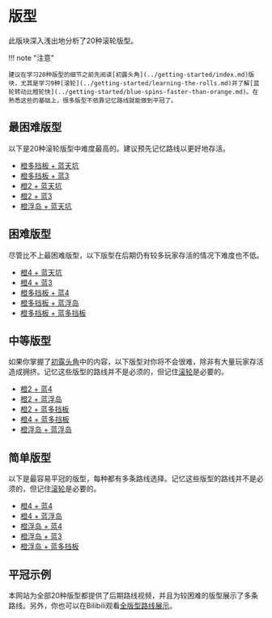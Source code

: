 # 版型

此版块深入浅出地分析了20种滚轮版型。

!!! note "注意"

    建议在学习20种版型的细节之前先阅读[初露头角](../getting-started/index.md)版块，尤其是学习9种[滚轮](../getting-started/learning-the-rolls.md)并了解[蓝轮转动比橙轮快](../getting-started/blue-spins-faster-than-orange.md)。在熟悉这些的基础上，很多版型不依靠记忆路线就能做到平冠了。

## 最困难版型

以下是20种滚轮版型中难度最高的。建议预先记忆路线以更好地存活。

* [橙多挡板 + 蓝天坑](./5-waller-grand-canyon.md)
* [橙多挡板 + 蓝3](./5-waller-open-closed.md)
* [橙2 + 蓝天坑](./closed-open-grand-canyon.md)
* [橙2 + 蓝3](./closed-open-open-closed.md)
* [橙浮岛 + 蓝天坑](./isolated-duo-grand-canyon.md)

## 困难版型

尽管比不上最困难版型，以下版型在后期仍有较多玩家存活的情况下难度也不低。

* [橙4 + 蓝天坑](./easy-4-grand-canyon.md)
* [橙4 + 蓝3](./easy-4-open-closed.md)
* [橙多挡板 + 蓝4](./5-waller-easy-4.md)
* [橙多挡板 + 蓝浮岛](./5-waller-isolated-duo.md)
* [橙多挡板 + 蓝多挡板](./5-waller-pillar-trench.md)

## 中等版型

如果你掌握了[初露头角](../getting-started/index.md)中的内容，以下版型对你将不会很难，除非有大量玩家存活造成拥挤。记忆这些版型的路线并不是必须的，但记住[滚轮](../rolls/index.md)是必要的。

* [橙2 + 蓝4](./closed-open-easy-4.md)
* [橙2 + 蓝浮岛](./closed-open-isolated-duo.md)
* [橙2 + 蓝多挡板](./closed-open-pillar-trench.md)
* [橙4 + 蓝多挡板](./easy-4-pillar-trench.md)
* [橙浮岛 + 蓝浮岛](./isolated-duo-isolated-duo.md)

## 简单版型

以下是最容易平冠的版型，每种都有多条路线选择。记忆这些版型的路线并不是必须的，但记住[滚轮](../rolls/index.md)是必要的。

* [橙4 + 蓝4](./easy-4-easy-4.md)
* [橙4 + 蓝浮岛](./easy-4-isolated-duo.md)
* [橙浮岛 + 蓝4](./isolated-duo-easy-4.md)
* [橙浮岛 + 蓝3](./isolated-duo-open-closed.md)
* [橙浮岛 + 蓝多挡板](./isolated-duo-pillar-trench.md)

## 平冠示例

本网站为全部20种版型都提供了后期路线视频，并且为较困难的版型展示了多条路线。另外，你也可以在Bilibili观看[全版型路线展示](https://www.bilibili.com/video/BV1PB4y1i7fh)。
